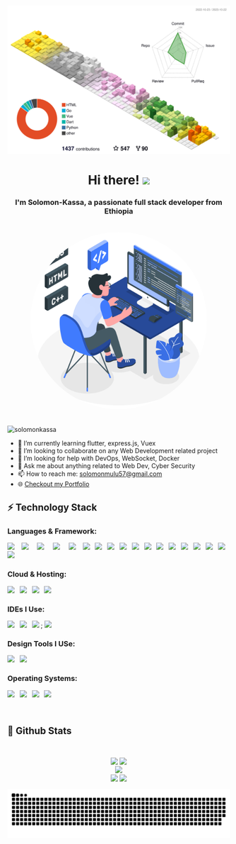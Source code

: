 <!-- Add this to your README.md -->
<img src="https://github.com/Solomonkassa/Solomonkassa/blob/main/profile-season-animate.svg">
<h1 align="center">Hi there! <img src="https://raw.githubusercontent.com/MartinHeinz/MartinHeinz/master/wave.gif" width="30px"></h1>

<h3 align="center">I'm Solomon-Kassa, a passionate full stack developer from Ethiopia</h3>

<p align="center">
  <img src="https://github.com/Solomonkassa/Solomonkassa/blob/main/Programming.gif" alt="coding" width="400" style="border-radius: 50%; margin: 20px;">
</p>

<p align="left">
  <img src="https://komarev.com/ghpvc/?username=solomonkassa&label=Profile%20views&color=0e75b6&style=flat" alt="solomonkassa">
</p>

- 🌱 I’m currently learning flutter, express.js, Vuex   
- 👯 I’m looking to collaborate on any Web Development related project
- 🤔 I’m looking for help with DevOps, WebSocket, Docker
- 💬 Ask me about anything related to Web Dev, Cyber Security
- 📫 How to reach me: solomonmulu57@gmail.com
- 🌐 [Checkout my Portfolio](https://solomon-kassa1.onrender.com/)

<!-- - 😄 Pronouns: ...
- ⚡ Fun fact: ... -->


<h2>⚡ Technology Stack</h2>

<h3>Languages & Framework: </h3>
<p>
<img src="https://img.shields.io/badge/Python-3776AB?style=for-the-badge&logo=python&logoColor=white" />&nbsp;&nbsp;&nbsp;
<img src="https://img.shields.io/badge/Flask-000000?style=for-the-badge&logo=flask&logoColor=white" /> &nbsp;&nbsp;&nbsp;
<img src="https://img.shields.io/badge/Django-092E20?style=for-the-badge&logo=django&logoColor=white" /> &nbsp;&nbsp;&nbsp;
<img src="https://img.shields.io/badge/opencv-%23white.svg?style=for-the-badge&logo=opencv&logoColor=white" /> &nbsp;&nbsp;&nbsp;
<img src="https://img.shields.io/badge/HTML5-E34F26?style=for-the-badge&logo=html5&logoColor=white"/>&nbsp;&nbsp;&nbsp;
<img src="https://img.shields.io/badge/CSS3-1572B6?style=for-the-badge&logo=css3&logoColor=white" />&nbsp;&nbsp;
<img src="https://img.shields.io/badge/Bootstrap-563D7C?style=for-the-badge&logo=bootstrap&logoColor=white" />&nbsp;&nbsp;
<img src="https://img.shields.io/badge/JavaScript-F7DF1E?style=for-the-badge&logo=javascript&logoColor=black" />&nbsp;&nbsp;
<img src="https://img.shields.io/badge/jquery-%230769AD.svg?style=for-the-badge&logo=jquery&logoColor=white" />&nbsp;&nbsp;
<img src="https://img.shields.io/badge/node.js-6DA55F?style=for-the-badge&logo=node.js&logoColor=white" />&nbsp;&nbsp;
<img src="https://img.shields.io/badge/React-20232A?style=for-the-badge&logo=react&logoColor=61DAFB" />&nbsp;&nbsp; 
<img src="https://img.shields.io/badge/json-5E5C5C?style=for-the-badge&logo=json&logoColor=white" />&nbsp;&nbsp;
<img src="https://img.shields.io/badge/MySQL-00000F?style=for-the-badge&logo=mysql&logoColor=white" />&nbsp;&nbsp;
<img src="https://img.shields.io/badge/SQLite-07405E?style=for-the-badge&logo=sqlite&logoColor=white" />&nbsp;&nbsp;
<img src="https://img.shields.io/badge/redis-%23DD0031.svg?style=for-the-badge&logo=redis&logoColor=white" />&nbsp;&nbsp;
<img src="https://img.shields.io/badge/C-00599C?style=for-the-badge&logo=c&logoColor=white"/>&nbsp;&nbsp;
<img src="https://img.shields.io/badge/Git-F05032?style=for-the-badge&logo=git&logoColor=white" />&nbsp;&nbsp;
<img src="https://img.shields.io/badge/Postman-FF6C37?style=for-the-badge&logo=Postman&logoColor=white" />&nbsp;&nbsp;


 </p>

<h3>Cloud & Hosting: </h3>
<p>
<img src="https://img.shields.io/badge/Heroku-430098?style=for-the-badge&logo=heroku&logoColor=white" />&nbsp;&nbsp;
<img src="https://img.shields.io/badge/Amazon_AWS-232F3E?style=for-the-badge&logo=amazon-aws&logoColor=white" />&nbsp;&nbsp;
<img src="https://img.shields.io/badge/Google_Cloud-4285F4?style=for-the-badge&logo=google-cloud&logoColor=white" />&nbsp;&nbsp;
<img src="https://img.shields.io/badge/DigitalOcean-%230167ff.svg?style=for-the-badge&logo=digitalOcean&logoColor=white" />&nbsp;&nbsp;
</p>

<h3>IDEs I Use: </h3>
<p>
<img src="https://img.shields.io/badge/Visual_Studio_Code-0078D4?style=for-the-badge&logo=visual%20studio%20code&logoColor=white" />&nbsp;&nbsp;
<img src="https://img.shields.io/badge/Colab-F9AB00?style=for-the-badge&logo=googlecolab&color=525252" />&nbsp;&nbsp;
<img src="https://img.shields.io/badge/Jupyter-F37626.svg?&style=for-the-badge&logo=Jupyter&logoColor=white" />&nbsp;;
<img src="https://img.shields.io/badge/VIM-%2311AB00.svg?style=for-the-badge&logo=vim&logoColor=white" />&nbsp;&nbsp; </p>

<h3>Design Tools I USe: </h3>
<p>
<img src="https://img.shields.io/badge/Canva-%2300C4CC.svg?style=for-the-badge&logo=Canva&logoColor=white" />&nbsp;&nbsp;
<img src="https://img.shields.io/badge/figma-%23F24E1E.svg?style=for-the-badge&logo=figma&logoColor=white" />&nbsp;&nbsp;</p>

<h3>Operating Systems: </h3>
<p>
<img src="https://img.shields.io/badge/Ubuntu-E95420?style=for-the-badge&logo=ubuntu&logoColor=white" />&nbsp;&nbsp;
<img src="https://img.shields.io/badge/Windows-0078D6?style=for-the-badge&logo=windows&logoColor=white" />&nbsp;&nbsp;
<img src="https://img.shields.io/badge/Linux-FCC624?style=for-the-badge&logo=linux&logoColor=black" />&nbsp;&nbsp;
<img src="https://img.shields.io/badge/Android-3DDC84?style=for-the-badge&logo=android&logoColor=white" />&nbsp;&nbsp;
</p>

<br/>

<h2>📃 Github Stats</h2>

<br/>
<div class="container">
<div align="center">
  
![](https://github-readme-stats.vercel.app/api?username=solomonkassa&theme=algolia&show_icons=true)
![](https://github-profile-summary-cards.vercel.app/api/cards/productive-time?username=solomonkassa&theme=algolia)
<br>
![](https://github-profile-summary-cards.vercel.app/api/cards/profile-details?username=solomonkassa&theme=algolia)
<br />
![](https://github-profile-summary-cards.vercel.app/api/cards/repos-per-language?username=solomonkassa&theme=algolia)
![](https://github-profile-summary-cards.vercel.app/api/cards/most-commit-language?username=solomonkassa&theme=algolia)
</div>
<div align="center">
  <a href="https://1999azzar.github.io/1999AZZAR/">
  <img  src="https://github.com/1999AZZAR/1999AZZAR/blob/main/resources/img/grid-snake.svg"
       alt="snake" /></a>
</div>
</div>
